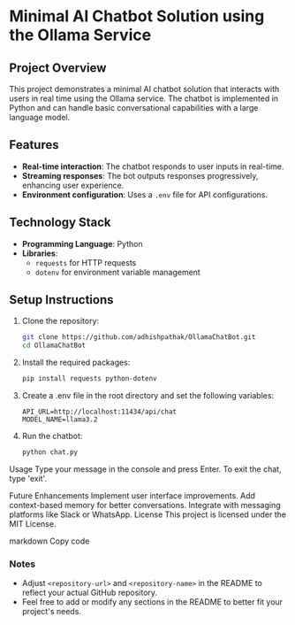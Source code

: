# Minimal AI Chatbot Solution using the Ollama Service

## Project Overview
This project demonstrates a minimal AI chatbot solution that interacts with users in real time using the Ollama service. The chatbot is implemented in Python and can handle basic conversational capabilities with a large language model.

## Features
- **Real-time interaction**: The chatbot responds to user inputs in real-time.
- **Streaming responses**: The bot outputs responses progressively, enhancing user experience.
- **Environment configuration**: Uses a `.env` file for API configurations.

## Technology Stack
- **Programming Language**: Python
- **Libraries**: 
  - `requests` for HTTP requests
  - `dotenv` for environment variable management

## Setup Instructions
1. Clone the repository:
   ```bash
   git clone https://github.com/adhishpathak/OllamaChatBot.git
   cd OllamaChatBot
2. Install the required packages:
    ``` bash
    pip install requests python-dotenv

3. Create a .env file in the root directory and set the following variables:

    ```plaintext
    API_URL=http://localhost:11434/api/chat
    MODEL_NAME=llama3.2

4. Run the chatbot:

    ```bash
    python chat.py

Usage
Type your message in the console and press Enter. To exit the chat, type 'exit'.

Future Enhancements
Implement user interface improvements.
Add context-based memory for better conversations.
Integrate with messaging platforms like Slack or WhatsApp.
License
This project is licensed under the MIT License.

markdown
Copy code

### Notes
- Adjust `<repository-url>` and `<repository-name>` in the README to reflect your actual GitHub repository.
- Feel free to add or modify any sections in the README to better fit your project's needs.





